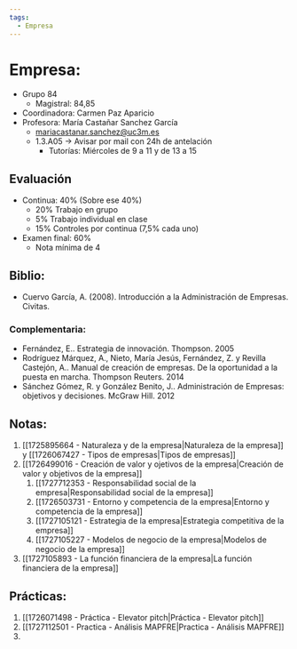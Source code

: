 ```yaml
---
tags:
  - Empresa
---
```

# Empresa:
+ Grupo 84
	+ Magistral: 84,85
+ Coordinadora: Carmen Paz Aparicio
+ Profesora: María Castañar Sanchez García
	+ mariacastanar.sanchez@uc3m.es
	+ 1.3.A05 → Avisar por mail con 24h de antelación
		+ Tutorías: Miércoles de 9 a 11 y de 13 a 15

## Evaluación
+ Continua: 40%
	(Sobre ese 40%)
	+ 20% Trabajo en grupo
	+ 5% Trabajo individual en clase
	+ 15% Controles por continua (7,5% cada uno)
+ Examen final: 60%
	+ Nota mínima de 4

## Biblio: 
+  Cuervo García, A. (2008). Introducción a la Administración de Empresas. Civitas.
### Complementaria: 
- Fernández, E.. Estrategia de innovación. Thompson. 2005
- Rodríguez Márquez, A., Nieto, María Jesús, Fernández, Z. y Revilla Castejón, A.. Manual de creación de empresas. De la oportunidad a la puesta en marcha. Thompson Reuters. 2014
- Sánchez Gómez, R. y González Benito, J.. Administración de Empresas: objetivos y decisiones. McGraw Hill. 2012
## Notas: 
1.  [[1725895664 - Naturaleza y de la empresa|Naturaleza de la empresa]] y [[1726067427 - Tipos de empresas|Tipos de empresas]] 
2. [[1726499016 - Creación de valor y ojetivos de la empresa|Creación de valor y objetivos de la empresa]]
	1. [[1727712353 - Responsabilidad social de la empresa|Responsabilidad social de la empresa]]
	2. [[1726503731 - Entorno y competencia de la empresa|Entorno y competencia de la empresa]]
	3. [[1727105121 - Estrategia de la empresa|Estrategia competitiva de la empresa]]
	4. [[1727105227 - Modelos de negocio de la empresa|Modelos de negocio de la empresa]]
4. [[1727105893 - La función financiera de la empresa|La función financiera de la empresa]]
## Prácticas:
1. [[1726071498 - Práctica - Elevator pitch|Práctica - Elevator pitch]]
2. [[1727112501 - Practica - Análisis MAPFRE|Practica - Análisis MAPFRE]]
3. 
